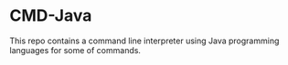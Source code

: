 # CMD-Java
This repo contains a command line interpreter using Java programming languages for some of commands.
